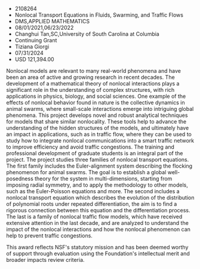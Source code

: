 
* 2108264
* Nonlocal Transport Equations in Fluids, Swarming, and Traffic Flows
* DMS,APPLIED MATHEMATICS
* 08/01/2021,06/23/2022
* Changhui Tan,SC,University of South Carolina at Columbia
* Continuing Grant
* Tiziana Giorgi
* 07/31/2024
* USD 121,394.00

Nonlocal models are relevant to many real-world phenomena and have been an area
of active and growing research in recent decades. The development of a
mathematical theory of nonlocal interactions plays a significant role in the
understanding of complex structures, with rich applications in physics, biology,
and social sciences. One example of the effects of nonlocal behavior found in
nature is the collective dynamics in animal swarms, where small-scale
interactions emerge into intriguing global phenomena. This project develops
novel and robust analytical techniques for models that share similar
nonlocality. These tools help to advance the understanding of the hidden
structures of the models, and ultimately have an impact in applications, such as
in traffic flow, where they can be used to study how to integrate nonlocal
communications into a smart traffic network to improve efficiency and avoid
traffic congestions. The training and professional development of graduate
students is an integral part of the project. The project studies three families
of nonlocal transport equations. The first family includes the Euler-alignment
system describing the flocking phenomenon for animal swarms. The goal is to
establish a global well-posedness theory for the system in multi-dimensions,
starting from imposing radial symmetry, and to apply the methodology to other
models, such as the Euler-Poisson equations and more. The second includes a
nonlocal transport equation which describes the evolution of the distribution of
polynomial roots under repeated differentiation, the aim is to find a rigorous
connection between this equation and the differentiation process. The last is a
family of nonlocal traffic flow models, which have received extensive attention
in the last decade, and are analyzed to understand the impact of the nonlocal
interactions and how the nonlocal phenomenon can help to prevent traffic
congestions.

This award reflects NSF's statutory mission and has been deemed worthy of
support through evaluation using the Foundation's intellectual merit and broader
impacts review criteria.
